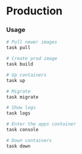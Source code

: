 # Production

### Usage

```bash
# Pull newer images
task pull

# Create prod image
task build

# Up containers
task up

# Migrate
task migrate

# Show logs
task logs

# Enter the apps container
task console

# Down containers
task down
```
